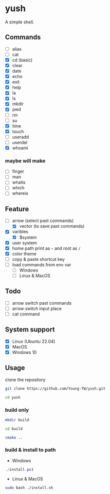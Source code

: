 # yush

A simple shell.  

## Commands

- [ ] alias
- [ ] cat
- [x] cd (basic)
- [x] clear
- [x] date
- [x] echo
- [x] exit
- [x] help
- [x] la
- [x] ls
- [x] mkdir
- [x] pwd
- [ ] rm
- [ ] su
- [x] time
- [x] touch
- [ ] useradd
- [ ] userdel
- [x] whoami

### maybe will make
- [ ] finger
- [ ] man
- [ ] whatis
- [ ] which
- [ ] whereis

## Feature

- [ ] arrow (select past commands)
    - [x] vector (to save past commands)
- [x] varibles
    - [x] $system
- [x] user system
- [x] home path print as `~` and root as `/`
- [x] color theme
- [ ] copy & paste shortcut key
- [ ] load commands from env var
    - [ ] Windows
    - [ ] Linux & MacOS

## Todo

- [ ] arrow switch past commands
- [ ] arrow switch input place
- [ ] cat command

## System support

- [x] Linux (Ubuntu 22.04)
- [x] MacOS
- [x] Windows 10

## Usage

clone the repository  

```sh
git clone https://github.com/Young-TW/yush.git

cd yush
```

### build only

```sh
mkdir build

cd build

cmake ..
```

### build & install to path

- Windows 

```ps1
./install.ps1
```

- Linux & MacOS 

```sh
sudo bash ./install.sh
```